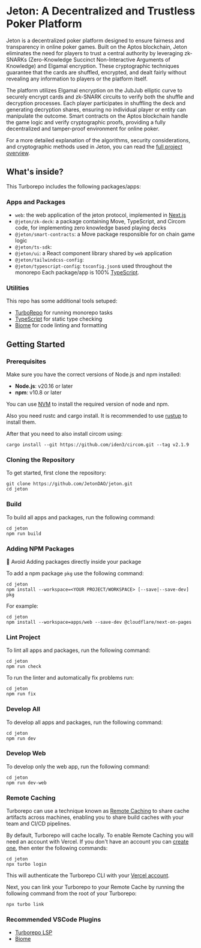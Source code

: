 # Jeton: A Decentralized and Trustless Poker Platform

Jeton is a decentralized poker platform designed to ensure fairness and transparency in online poker games. Built on the Aptos blockchain, Jeton eliminates the need for players to trust a central authority by leveraging zk-SNARKs (Zero-Knowledge Succinct Non-Interactive Arguments of Knowledge) and Elgamal encryption. These cryptographic techniques guarantee that the cards are shuffled, encrypted, and dealt fairly without revealing any information to players or the platform itself.

The platform utilizes Elgamal encryption on the JubJub elliptic curve to securely encrypt cards and zk-SNARK circuits to verify both the shuffle and decryption processes. Each player participates in shuffling the deck and generating decryption shares, ensuring no individual player or entity can manipulate the outcome. Smart contracts on the Aptos blockchain handle the game logic and verify cryptographic proofs, providing a fully decentralized and tamper-proof environment for online poker.

For a more detailed explanation of the algorithms, security considerations, and cryptographic methods used in Jeton, you can read the [full project overview](project-overview.md).

## What's inside?

This Turborepo includes the following packages/apps:

### Apps and Packages

- `web`: the web application of the jeton protocol, implemented in [Next.js](https://nextjs.org/)
- `@jeton/zk-deck`: a package containing Move, TypeScript, and Circom code, for implementing zero knowledge based playing decks
- `@jeton/smart-contracts`: a Move package responsible for on chain game logic
- `@jeton/ts-sdk`:
- `@jeton/ui`: a React component library shared by `web` application
- `@jeton/tailwindcss-config`: 
- `@jeton/typescript-config`: `tsconfig.json`s used throughout the monorepo
  Each package/app is 100% [TypeScript](https://www.typescriptlang.org/).

### Utilities

This repo has some additional tools setuped:

- [TurboRepo](https://turbo.build/) for running monorepo tasks
- [TypeScript](https://www.typescriptlang.org/) for static type checking
- [Biome](https://biomejs.dev/) for code linting and formatting

## Getting Started

### Prerequisites

Make sure you have the correct versions of Node.js and npm installed:

- **Node.js**: v20.16 or later
- **npm**: v10.8 or later

You can use [NVM](https://github.com/nvm-sh/nvm) to install the required version
of node and npm.

Also you need rustc and cargo install. It is recommended to use
[rustup](https://rustup.rs/) to install them.

After that you need to also install circom using:

```shell
cargo install --git https://github.com/iden3/circom.git --tag v2.1.9
```

### Cloning the Repository

To get started, first clone the repository:

```shell
git clone https://github.com/JetonDAO/jeton.git
cd jeton
```

### Build

To build all apps and packages, run the following command:

```shell
cd jeton
npm run build
```

### Adding NPM Packages

🚫 Avoid Adding packages directly inside your package

To add a npm package `pkg` use the following command:

```shell
cd jeton
npm install --workspace=<YOUR PROJECT/WORKSPACE> [--save|--save-dev] pkg
```

For example:

```shell
cd jeton
npm install --workspace=apps/web --save-dev @cloudflare/next-on-pages
```

### Lint Project

To lint all apps and packages, run the following command:

```shell
cd jeton
npm run check
```

To run the linter and automatically fix problems run:

```shell
cd jeton
npm run fix
```

### Develop All

To develop all apps and packages, run the following command:

```shell
cd jeton
npm run dev
```

### Develop Web

To develop only the web app, run the following command:

```shell
cd jeton
npm run dev-web
```

### Remote Caching

Turborepo can use a technique known as [Remote Caching](https://turbo.build/repo/docs/core-concepts/remote-caching) to share cache artifacts across machines, enabling you to share build caches with your team and CI/CD pipelines.

By default, Turborepo will cache locally. To enable Remote Caching you will need an account with Vercel. If you don't have an account you can [create one](https://vercel.com/signup), then enter the following commands:

```shell
cd jeton
npx turbo login
```

This will authenticate the Turborepo CLI with your [Vercel account](https://vercel.com/docs/concepts/personal-accounts/overview).

Next, you can link your Turborepo to your Remote Cache by running the following command from the root of your Turborepo:

```shell
npx turbo link
```

### Recommended VSCode Plugins

- [Turborepo LSP](https://marketplace.visualstudio.com/items?itemName=Vercel.turbo-vsc)
- [Biome](https://marketplace.visualstudio.com/items?itemName=biomejs.biome)
